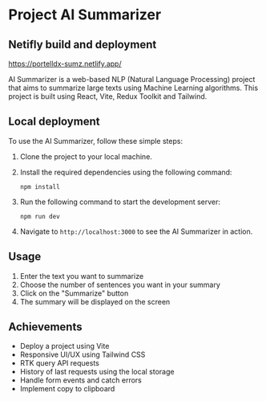 # Project AI Summarizer

## Netifly build and deployment

https://portelldx-sumz.netlify.app/

AI Summarizer is a web-based NLP (Natural Language Processing) project that aims to summarize large texts using Machine Learning algorithms. This project is built using React, Vite, Redux Toolkit and Tailwind.

## Local deployment

To use the AI Summarizer, follow these simple steps:

1. Clone the project to your local machine.
2. Install the required dependencies using the following command:

   ```
   npm install
   ```

3. Run the following command to start the development server:

   ```
   npm run dev
   ```

4. Navigate to `http://localhost:3000` to see the AI Summarizer in action.

## Usage

1. Enter the text you want to summarize
2. Choose the number of sentences you want in your summary
3. Click on the "Summarize" button
4. The summary will be displayed on the screen

## Achievements

- Deploy a project using Vite
- Responsive UI/UX using Tailwind CSS
- RTK query API requests
- History of last requests using the local storage
- Handle form events and catch errors
- Implement copy to clipboard
